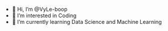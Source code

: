 - 👋 Hi, I’m @VyLe-boop
- 👀 I’m interested in Coding
- 🌱 I’m currently learning Data Science and Machine Learning
<!-- - 💞️ I’m looking to collaborate on ...
- ⚡ Fun fact: ...

<!---
VyLe-boop/VyLe-boop is a ✨ special ✨ repository because its `README.md` (this file) appears on your GitHub profile.
You can click the Preview link to take a look at your changes.
--->
